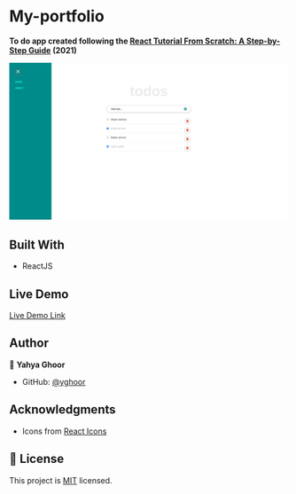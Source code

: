 # My-portfolio

**To do app created following the [React Tutorial From Scratch: A Step-by-Step Guide](https://ibaslogic.com/react-tutorial-for-beginners/) (2021)**

![screenshot](./project-screenshot.png)

## Built With

- ReactJS

## Live Demo

[Live Demo Link](https://yghoor.github.io/react-to-do-app/)

## Author

👤 **Yahya Ghoor**

- GitHub: [@yghoor](https://github.com/yghoor)

## Acknowledgments

- Icons from [React Icons](https://react-icons.github.io/react-icons/)

## 📝 License

This project is [MIT](./LICENSE) licensed.
